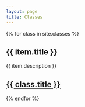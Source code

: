 ```yaml
---
layout: page
title: Classes
---
```


{% for class in site.classes %}
  <h2>{{ item.title }}</h2>
  <p>{{ item.description }}
  <p><h2><a href="{{ class.url | prepend: site.github.url }}">{{ class.title }}</a></h2>
{% endfor %}
